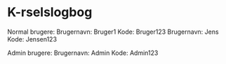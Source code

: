# K-rselslogbog
Normal brugere:
Brugernavn: Bruger1 Kode: Bruger123
Brugernavn: Jens Kode: Jensen123

Admin brugere: 
Brugernavn: Admin Kode: Admin123
